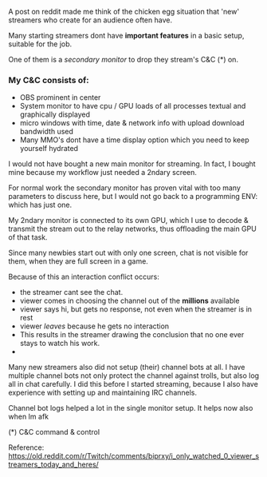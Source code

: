 A post on reddit made me think of the chicken egg situation that 'new' streamers who create for an audience often have.

Many starting streamers dont have **important features** in a basic setup, suitable for the job.

One of them is a _secondary monitor_ to drop they stream's C&C (*) on.

### My C&C consists of:
- OBS prominent in center
- System monitor to have cpu / GPU loads of all processes textual and graphically displayed
- micro windows with time, date & network info with upload download bandwidth used
- Many MMO's dont have a time display option which you need to keep yourself hydrated

I would not have bought a new main monitor for streaming. In fact, I bought mine because my workflow just needed a 2ndary screen.

For normal work the secondary monitor has proven vital with too many parameters to discuss here, but I would not go back to a programming ENV: which has just one.

My 2ndary monitor is connected to its own GPU, which I use to decode & transmit the stream out to the relay networks, thus offloading the main GPU of that task.

Since many newbies start out with only one screen, chat is not visible for them, when they are full screen in a game.

Because of this an interaction conflict occurs:
* the streamer cant see the chat.
* viewer comes in choosing the channel out of the **millions** available
* viewer says hi, but gets no response, not even when the streamer is in rest
* viewer _leaves_ because he gets no interaction
* This results in the streamer drawing the conclusion that no one ever stays to watch his work.
* 

Many new streamers also did not setup (their)  channel bots at all. I have multiple channel bots not only protect the channel against trolls, but also log all in chat carefully.
I did this before I started streaming, because I also have experience with setting up and maintaining IRC channels.

Channel bot logs helped a lot in the single monitor setup. It helps now also when Im afk




(*)
C&C command & control

Reference:
<https://old.reddit.com/r/Twitch/comments/biprxy/i_only_watched_0_viewer_streamers_today_and_heres/>
